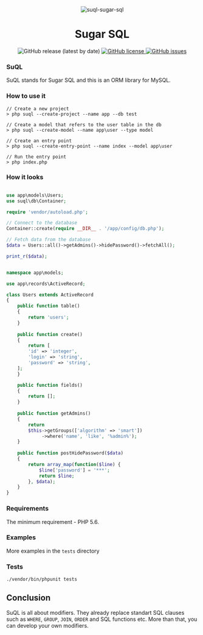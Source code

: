 <div align="center"><img src="https://i.ibb.co/NNq7DLQ/suql-sugar-sql.png" alt="suql-sugar-sql" border="0"></div>
<h1 align="center">Sugar SQL</h1>
<div align="center">
  <img src="https://img.shields.io/github/v/release/sagittaracc/suql" alt="GitHub release (latest by date)"/>
  <a href="https://github.com/sagittaracc/suql/blob/master/LICENSE">
    <img src="https://img.shields.io/github/license/sagittaracc/suql" alt="GitHub license"/>
  </a>
  <a href="https://github.com/sagittaracc/suql/issues">
    <img src="https://img.shields.io/github/issues/sagittaracc/suql" alt="GitHub issues"/>
  </a>
</div>

### SuQL
SuQL stands for Sugar SQL and this is an ORM library for MySQL.

### How to use it
```
// Create a new project
> php suql --create-project --name app --db test

// Create a model that refers to the user table in the db
> php suql --create-model --name app\user --type model

// Create an entry point
> php suql --create-entry-point --name index --model app\user

// Run the entry point
> php index.php
```

### How it looks
```php

use app\models\Users;
use suql\db\Container;

require 'vendor/autoload.php';

// Connect to the database
Container::create(require __DIR__ . '/app/config/db.php');

// Fetch data from the database
$data = Users::all()->getAdmins()->hidePassword()->fetchAll();

print_r($data);
```

```php

namespace app\models;

use app\records\ActiveRecord;

class Users extends ActiveRecord
{
    public function table()
    {
        return 'users';
    }
    
    public function create()
    {
    	return [
	    'id' => 'integer',
	    'login' => 'string',
	    'password' => 'string',
	];
    }

    public function fields()
    {
        return [];
    }
    
    public function getAdmins()
    {
        return
	    $this->getGroups(['algorithm' => 'smart'])
	         ->where('name', 'like', '%admin%');
    }
	
    public function postHidePassword($data)
    {
        return array_map(function($line) {
            $line['password'] = '***';
            return $line;
        }, $data);
    }
}
```

### Requirements
The minimum requirement - PHP 5.6. 

### Examples
More examples in the ```tests``` directory

### Tests
`./vendor/bin/phpunit tests`

## Conclusion
SuQL is all about modifiers. They already replace standart SQL clauses such as `WHERE`, `GROUP`, `JOIN`, `ORDER` and SQL functions etc.
More than that, you can develop your own modifiers.

